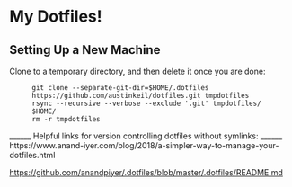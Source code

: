 # My Dotfiles!
<h2 id="setting-up-a-new-machine">Setting Up a New Machine</h2>
<p> Clone to a temporary directory, and then delete it once you are done:</p>
<figure class="highlight"><pre><code class="language-shell" data-lang="shell"><span></span>git clone --separate-git-dir<span class="o">=</span><span class="nv">$HOME</span>/.dotfiles https://github.com/austinkeil/dotfiles.git tmpdotfiles
rsync --recursive --verbose --exclude <span class="s1">'.git'</span> tmpdotfiles/ <span class="nv">$HOME</span>/
rm -r tmpdotfiles</code></pre></figure>
______
Helpful links for version controlling dotfiles without symlinks:
______
https://www.anand-iyer.com/blog/2018/a-simpler-way-to-manage-your-dotfiles.html

https://github.com/anandpiyer/.dotfiles/blob/master/.dotfiles/README.md
